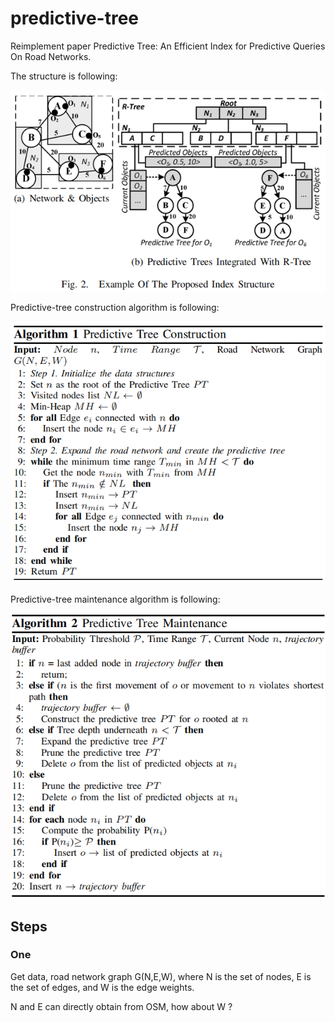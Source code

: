 # predictive-tree
Reimplement paper Predictive Tree: An Efficient Index for Predictive Queries On Road Networks.

The structure is following:

![structure](https://raw.githubusercontent.com/xxywla/predictive-tree/master/src/main/resources/structure.png)

Predictive-tree construction algorithm is following:

![alg1](https://raw.githubusercontent.com/xxywla/predictive-tree/master/src/main/resources/alg1.png)

Predictive-tree maintenance algorithm is following:

![alg2](https://raw.githubusercontent.com/xxywla/predictive-tree/master/src/main/resources/alg2.png)

## Steps
### One
Get data, road network graph G(N,E,W), where N is the set of nodes, E is the set of edges, and W is the edge weights.

N and E can directly obtain from OSM, how about W ?